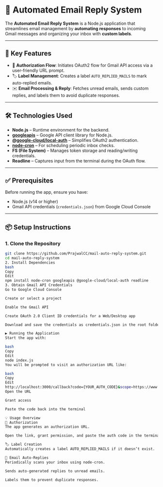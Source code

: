 # 📧 Automated Email Reply System

The **Automated Email Reply System** is a Node.js application that streamlines email management by **automating responses** to incoming Gmail messages and organizing your inbox with **custom labels**.

---

## 🚀 Key Features

- 🔐 **Authorization Flow**: Initiates OAuth2 flow for Gmail API access via a user-friendly URL prompt.
- 🏷️ **Label Management**: Creates a label `AUTO_REPLIED_MAILS` to mark auto-replied emails.
- ✉️ **Email Processing & Reply**: Fetches unread emails, sends custom replies, and labels them to avoid duplicate responses.

---

## 🛠️ Technologies Used

- **Node.js** – Runtime environment for the backend.
- **[googleapis](https://www.npmjs.com/package/googleapis)** – Google API client library for Node.js.
- **[@google-cloud/local-auth](https://www.npmjs.com/package/@google-cloud/local-auth)** – Simplifies OAuth2 authentication.
- **[node-cron](https://www.npmjs.com/package/node-cron)** – For scheduling periodic inbox checks.
- **FS (File System)** – Manages token storage and reading/writing credentials.
- **Readline** – Captures input from the terminal during the OAuth flow.

---

## ✅ Prerequisites

Before running the app, ensure you have:

- Node.js (v14 or higher)
- Gmail API credentials (`credentials.json`) from Google Cloud Console

---

## 📦 Setup Instructions

### 1. Clone the Repository

```bash
git clone https://github.com/PrajwalCC/mail-auto-reply-system.git
cd mail-auto-reply-system
2. Install Dependencies
bash
Copy
Edit
npm install node-cron googleapis @google-cloud/local-auth readline
3. Obtain Gmail API Credentials
Go to Google Cloud Console

Create or select a project

Enable the Gmail API

Create OAuth 2.0 Client ID credentials for a Web/Desktop app

Download and save the credentials as credentials.json in the root folder

▶️ Running the Application
Start the app with:

bash
Copy
Edit
node index.js
You will be prompted to visit an authorization URL like:

bash
Copy
Edit
http://localhost:3000/callback?code={YOUR_AUTH_CODE}&scope=https://www.googleapis.com/auth/gmail.modify
Open the URL

Grant access

Paste the code back into the terminal

💡 Usage Overview
🔐 Authorization
The app generates an authorization URL.

Open the link, grant permission, and paste the auth code in the terminal.

🏷️ Label Creation
Automatically creates a label AUTO_REPLIED_MAILS if it doesn’t exist.

🤖 Email Auto-Replies
Periodically scans your inbox using node-cron.

Sends auto-generated replies to unread emails.

Labels them to prevent duplicate responses.
